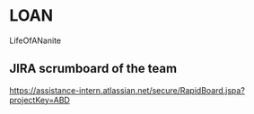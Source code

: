 # LOAN
LifeOfANanite

## JIRA scrumboard of the team
https://assistance-intern.atlassian.net/secure/RapidBoard.jspa?projectKey=ABD
